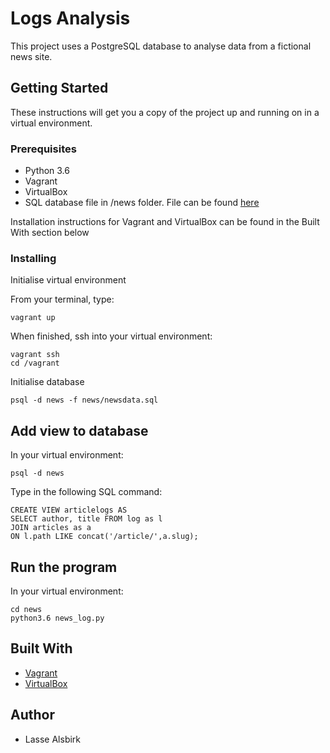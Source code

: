 # Logs Analysis

This project uses a PostgreSQL database to analyse data from a fictional news site.

## Getting Started

These instructions will get you a copy of the project up and running on in a virtual environment. 

### Prerequisites

* Python 3.6
* Vagrant 
* VirtualBox 
* SQL database file in /news folder. File can be found [here](https://d17h27t6h515a5.cloudfront.net/topher/2016/August/57b5f748_newsdata/newsdata.zip)

Installation instructions for Vagrant and VirtualBox can be found in the Built With section below

### Installing

Initialise virtual environment

From your terminal, type:
```
vagrant up
```
When finished, ssh into your virtual environment:

```
vagrant ssh
cd /vagrant
```

Initialise database
```
psql -d news -f news/newsdata.sql
```

## Add view to database

In your virtual environment:
```
psql -d news
```
Type in the following SQL command: 
```
CREATE VIEW articlelogs AS
SELECT author, title FROM log as l
JOIN articles as a
ON l.path LIKE concat('/article/',a.slug);
```

## Run the program

In your virtual environment:
```
cd news
python3.6 news_log.py
```

## Built With

* [Vagrant](https://www.vagrantup.com/)
* [VirtualBox](https://www.virtualbox.org/wiki/Downloads)

## Author

* Lasse Alsbirk
